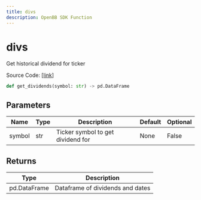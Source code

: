 ```yaml
---
title: divs
description: OpenBB SDK Function
---
```


# divs

Get historical dividend for ticker

Source Code: [[link](https://github.com/OpenBB-finance/OpenBBTerminal/tree/main/openbb_terminal/stocks/fundamental_analysis/yahoo_finance_model.py#L256)]

```python
def get_dividends(symbol: str) -> pd.DataFrame
```
## Parameters

| Name | Type | Description | Default | Optional |
| ---- | ---- | ----------- | ------- | -------- |
| symbol | str | Ticker symbol to get dividend for | None | False |

## Returns

| Type | Description |
| ---- | ----------- |
| pd.DataFrame | Dataframe of dividends and dates |

